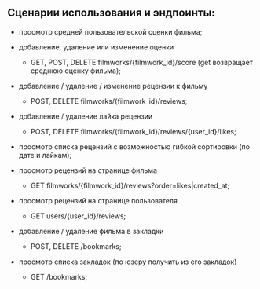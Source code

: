 ## Сценарии использования и эндпоинты:
- просмотр средней пользовательской оценки фильма;
- добавление, удаление или изменение оценки
    - GET, POST, DELETE filmworks/{filmwork_id}/score (get возвращает среднюю оценку фильма);

- добавление / удаление / изменение рецензии к фильму
    - POST, DELETE filmworks/{filmwork_id}/reviews;
- добавление / удаление лайка рецензии
    - POST, DELETE filmworks/{filmwork_id}/reviews/{user_id}/likes;
- просмотр списка рецензий с возможностью гибкой сортировки (по дате и лайкам);
- просмотр рецензий на странице фильма
    - GET filmworks/{filmwork_id}/reviews?order=likes|created_at;
- просмотр рецензий на странице пользователя
    - GET users/{user_id}/reviews;

- добавление / удаление фильма в закладки
    - POST, DELETE /bookmarks;
- просмотр списка закладок (по юзеру получить из его закладок)
    - GET /bookmarks;